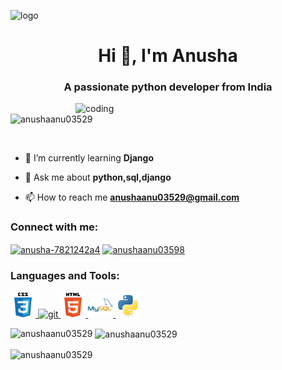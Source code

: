 
![logo](https://github.com/anushaanusha06529/anushaanusha06529/blop/main/Github%20Banner.png)
<h1 align="center">Hi 👋, I'm Anusha</h1>
<h3 align="center">A passionate python developer from India</h3>

<img align="right" alt="coding" width="400" src="https://images.squarespace-cdn.com/content/v1/5769fc401b631bab1addb2ab/1541580611624-TE64QGKRJG8SWAIUS7NS/coding-freak.gif">

<p align="left"> <img src="https://komarev.com/ghpvc/?username=anushaanu03529&label=Profile%20views&color=0e75b6&style=flat" alt="anushaanu03529" /> </p>

<p align="left"> <a href="https://twitter.com/" target="blank"><img src="https://img.shields.io/twitter/follow/?logo=twitter&style=for-the-badge" alt="" /></a> </p>

- 🌱 I’m currently learning **Django**

- 💬 Ask me about **python,sql,django**

- 📫 How to reach me **anushaanu03529@gmail.com**

<h3 align="left">Connect with me:</h3>
<p align="left">
<a href="https://linkedin.com/in/anusha-7821242a4" target="blank"><img align="center" src="https://raw.githubusercontent.com/rahuldkjain/github-profile-readme-generator/master/src/images/icons/Social/linked-in-alt.svg" alt="anusha-7821242a4" height="30" width="40" /></a>
<a href="https://www.hackerearth.com/anushaanu03598" target="blank"><img align="center" src="https://raw.githubusercontent.com/rahuldkjain/github-profile-readme-generator/master/src/images/icons/Social/hackerearth.svg" alt="anushaanu03598" height="30" width="40" /></a>
</p>

<h3 align="left">Languages and Tools:</h3>
<p align="left"> <a href="https://www.w3schools.com/css/" target="_blank" rel="noreferrer"> <img src="https://raw.githubusercontent.com/devicons/devicon/master/icons/css3/css3-original-wordmark.svg" alt="css3" width="40" height="40"/> </a> <a href="https://git-scm.com/" target="_blank" rel="noreferrer"> <img src="https://www.vectorlogo.zone/logos/git-scm/git-scm-icon.svg" alt="git" width="40" height="40"/> </a> <a href="https://www.w3.org/html/" target="_blank" rel="noreferrer"> <img src="https://raw.githubusercontent.com/devicons/devicon/master/icons/html5/html5-original-wordmark.svg" alt="html5" width="40" height="40"/> </a> <a href="https://www.mysql.com/" target="_blank" rel="noreferrer"> <img src="https://raw.githubusercontent.com/devicons/devicon/master/icons/mysql/mysql-original-wordmark.svg" alt="mysql" width="40" height="40"/> </a> <a href="https://www.python.org" target="_blank" rel="noreferrer"> <img src="https://raw.githubusercontent.com/devicons/devicon/master/icons/python/python-original.svg" alt="python" width="40" height="40"/> </a> </p>

<p><img align="left" src="https://github-readme-stats.vercel.app/api/top-langs?username=anushaanu03529&show_icons=true&locale=en&layout=compact" alt="anushaanu03529" /></p>

<p>&nbsp;<img align="center" src="https://github-readme-stats.vercel.app/api?username=anushaanu03529&show_icons=true&locale=en" alt="anushaanu03529" /></p>

<p><img align="center" src="https://github-readme-streak-stats.herokuapp.com/?user=anushaanu03529&" alt="anushaanu03529" /></p>



